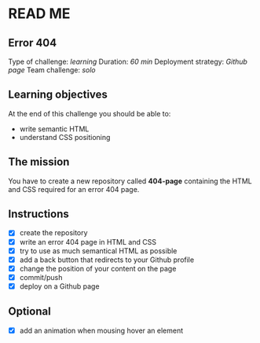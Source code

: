 # READ ME

## Error 404
Type of challenge: *learning*
Duration: *60 min*
Deployment strategy: *Github page*
Team challenge: *solo*

## Learning objectives
At the end of this challenge you should be able to:
* write semantic HTML
* understand CSS positioning

## The mission
You have to create a new repository called **404-page** containing the HTML and CSS required for an error 404 page.

## Instructions
- [x] create the repository
- [x] write an error 404 page in HTML and CSS
- [x] try to use as much semantical HTML as possible
- [x] add a back button that redirects to your Github profile
- [x] change the position of your content on the page
- [x] commit/push
- [x] deploy on a Github page

## Optional
- [x] add an animation when mousing hover an element
